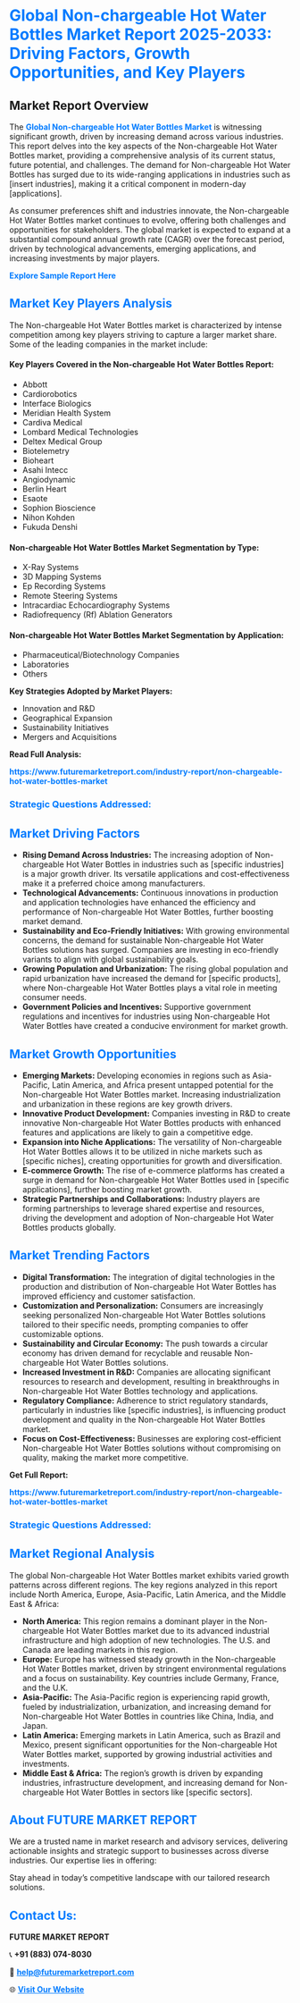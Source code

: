 <h1 style="color: #007BFF;">Global Non-chargeable Hot Water Bottles Market Report 2025-2033: Driving Factors, Growth Opportunities, and Key Players</h1>

<section id="overview">
<h2>Market Report Overview</h2>
<p>The <a href="https://www.futuremarketreport.com/industry-report/non-chargeable-hot-water-bottles-market" style="color: #007BFF; text-decoration: none;"><strong>Global Non-chargeable Hot Water Bottles Market</strong></a> is witnessing significant growth, driven by increasing demand across various industries. This report delves into the key aspects of the Non-chargeable Hot Water Bottles market, providing a comprehensive analysis of its current status, future potential, and challenges. The demand for Non-chargeable Hot Water Bottles has surged due to its wide-ranging applications in industries such as [insert industries], making it a critical component in modern-day [applications].</p>
<p>As consumer preferences shift and industries innovate, the Non-chargeable Hot Water Bottles market continues to evolve, offering both challenges and opportunities for stakeholders. The global market is expected to expand at a substantial compound annual growth rate (CAGR) over the forecast period, driven by technological advancements, emerging applications, and increasing investments by major players.</p>
</section>

<section id="overview">
<p><a href="https://www.futuremarketreport.com/request-sample/reportId=36111" style="color: #007BFF; text-decoration: none;"><strong>Explore Sample Report Here</strong></a></p>
</section>

<section id="key-players">
<h2 style="color: #007BFF;">Market Key Players Analysis</h2>
<p>The Non-chargeable Hot Water Bottles market is characterized by intense competition among key players striving to capture a larger market share. Some of the leading companies in the market include:</p>
<h4>Key Players Covered in the Non-chargeable Hot Water Bottles Report:</h4>
<ul><li>Abbott</li><li>Cardiorobotics</li><li>Interface Biologics</li><li>Meridian Health System</li><li>Cardiva Medical</li><li>Lombard Medical Technologies</li><li>Deltex Medical Group</li><li>Biotelemetry</li><li>Bioheart</li><li>Asahi Intecc</li><li>Angiodynamic</li><li>Berlin Heart</li><li>Esaote</li><li>Sophion Bioscience</li><li>Nihon Kohden</li><li>Fukuda Denshi</li></ul>
<h4>Non-chargeable Hot Water Bottles Market Segmentation by Type:</h4>
<ul><li>X-Ray Systems</li><li>3D Mapping Systems</li><li>Ep Recording Systems</li><li>Remote Steering Systems</li><li>Intracardiac Echocardiography Systems</li><li>Radiofrequency (Rf) Ablation Generators</li></ul>

<h4>Non-chargeable Hot Water Bottles Market Segmentation by Application:</h4>
<ul><li>Pharmaceutical/Biotechnology Companies</li><li>Laboratories</li><li>Others</li></ul>
<p><strong>Key Strategies Adopted by Market Players:</strong></p>
<ul>
<li>Innovation and R&D</li>
<li>Geographical Expansion</li>
<li>Sustainability Initiatives</li>
<li>Mergers and Acquisitions</li>
</ul>
</section>

<section>
<p><strong>Read Full Analysis: </strong></p><a href="https://www.futuremarketreport.com/industry-report/non-chargeable-hot-water-bottles-market" style="color: #007BFF; text-decoration: none;"><strong>https://www.futuremarketreport.com/industry-report/non-chargeable-hot-water-bottles-market</strong></a>
<h3 style="color: #007BFF;">Strategic Questions Addressed:</h3>
</section>

<section id="driving-factors">
<h2 style="color: #007BFF;">Market Driving Factors</h2>
<ul>
<li><strong>Rising Demand Across Industries:</strong> The increasing adoption of Non-chargeable Hot Water Bottles in industries such as [specific industries] is a major growth driver. Its versatile applications and cost-effectiveness make it a preferred choice among manufacturers.</li>
<li><strong>Technological Advancements:</strong> Continuous innovations in production and application technologies have enhanced the efficiency and performance of Non-chargeable Hot Water Bottles, further boosting market demand.</li>
<li><strong>Sustainability and Eco-Friendly Initiatives:</strong> With growing environmental concerns, the demand for sustainable Non-chargeable Hot Water Bottles solutions has surged. Companies are investing in eco-friendly variants to align with global sustainability goals.</li>
<li><strong>Growing Population and Urbanization:</strong> The rising global population and rapid urbanization have increased the demand for [specific products], where Non-chargeable Hot Water Bottles plays a vital role in meeting consumer needs.</li>
<li><strong>Government Policies and Incentives:</strong> Supportive government regulations and incentives for industries using Non-chargeable Hot Water Bottles have created a conducive environment for market growth.</li>
</ul>
</section>

<section id="growth-opportunities">
<h2 style="color: #007BFF;">Market Growth Opportunities</h2>
<ul>
<li><strong>Emerging Markets:</strong> Developing economies in regions such as Asia-Pacific, Latin America, and Africa present untapped potential for the Non-chargeable Hot Water Bottles market. Increasing industrialization and urbanization in these regions are key growth drivers.</li>
<li><strong>Innovative Product Development:</strong> Companies investing in R&D to create innovative Non-chargeable Hot Water Bottles products with enhanced features and applications are likely to gain a competitive edge.</li>
<li><strong>Expansion into Niche Applications:</strong> The versatility of Non-chargeable Hot Water Bottles allows it to be utilized in niche markets such as [specific niches], creating opportunities for growth and diversification.</li>
<li><strong>E-commerce Growth:</strong> The rise of e-commerce platforms has created a surge in demand for Non-chargeable Hot Water Bottles used in [specific applications], further boosting market growth.</li>
<li><strong>Strategic Partnerships and Collaborations:</strong> Industry players are forming partnerships to leverage shared expertise and resources, driving the development and adoption of Non-chargeable Hot Water Bottles products globally.</li>
</ul>
</section>

<section id="trending-factors">
<h2 style="color: #007BFF;">Market Trending Factors</h2>
<ul>
<li><strong>Digital Transformation:</strong> The integration of digital technologies in the production and distribution of Non-chargeable Hot Water Bottles has improved efficiency and customer satisfaction.</li>
<li><strong>Customization and Personalization:</strong> Consumers are increasingly seeking personalized Non-chargeable Hot Water Bottles solutions tailored to their specific needs, prompting companies to offer customizable options.</li>
<li><strong>Sustainability and Circular Economy:</strong> The push towards a circular economy has driven demand for recyclable and reusable Non-chargeable Hot Water Bottles solutions.</li>
<li><strong>Increased Investment in R&D:</strong> Companies are allocating significant resources to research and development, resulting in breakthroughs in Non-chargeable Hot Water Bottles technology and applications.</li>
<li><strong>Regulatory Compliance:</strong> Adherence to strict regulatory standards, particularly in industries like [specific industries], is influencing product development and quality in the Non-chargeable Hot Water Bottles market.</li>
<li><strong>Focus on Cost-Effectiveness:</strong> Businesses are exploring cost-efficient Non-chargeable Hot Water Bottles solutions without compromising on quality, making the market more competitive.</li>
</ul>
</section>

<section>
<p><strong>Get Full Report: </strong></p><a href="https://www.futuremarketreport.com/industry-report/non-chargeable-hot-water-bottles-market" style="color: #007BFF; text-decoration: none;"><strong>https://www.futuremarketreport.com/industry-report/non-chargeable-hot-water-bottles-market</strong></a>
<h3 style="color: #007BFF;">Strategic Questions Addressed:</h3>
</section>


<section id="regional-analysis">
<h2 style="color: #007BFF;">Market Regional Analysis</h2>
<p>The global Non-chargeable Hot Water Bottles market exhibits varied growth patterns across different regions. The key regions analyzed in this report include North America, Europe, Asia-Pacific, Latin America, and the Middle East & Africa:</p>
<ul>
<li><strong>North America:</strong> This region remains a dominant player in the Non-chargeable Hot Water Bottles market due to its advanced industrial infrastructure and high adoption of new technologies. The U.S. and Canada are leading markets in this region.</li>
<li><strong>Europe:</strong> Europe has witnessed steady growth in the Non-chargeable Hot Water Bottles market, driven by stringent environmental regulations and a focus on sustainability. Key countries include Germany, France, and the U.K.</li>
<li><strong>Asia-Pacific:</strong> The Asia-Pacific region is experiencing rapid growth, fueled by industrialization, urbanization, and increasing demand for Non-chargeable Hot Water Bottles in countries like China, India, and Japan.</li>
<li><strong>Latin America:</strong> Emerging markets in Latin America, such as Brazil and Mexico, present significant opportunities for the Non-chargeable Hot Water Bottles market, supported by growing industrial activities and investments.</li>
<li><strong>Middle East & Africa:</strong> The region’s growth is driven by expanding industries, infrastructure development, and increasing demand for Non-chargeable Hot Water Bottles in sectors like [specific sectors].</li>
</ul>
</section>

<footer>
<h2 style="color: #007BFF;">About FUTURE MARKET REPORT</h2>
<p>We are a trusted name in market research and advisory services, delivering actionable insights and strategic support to businesses across diverse industries. Our expertise lies in offering:</p>

<p>Stay ahead in today’s competitive landscape with our tailored research solutions.</p>

<h2 style="color: #007BFF;">Contact Us:</h2>
<p><strong>FUTURE MARKET REPORT</strong></p>
<p>📞 <strong>+91 (883) 074-8030</strong></p>
<p>📧 <strong><a href="mailto:help@futuremarketreport.com" style="color: #007BFF;">help@futuremarketreport.com</a></strong></p>
<p>🌐 <strong><a href="https://www.futuremarketreport.com/" style="color: #007BFF;">Visit Our Website</a></strong></p>
</footer>